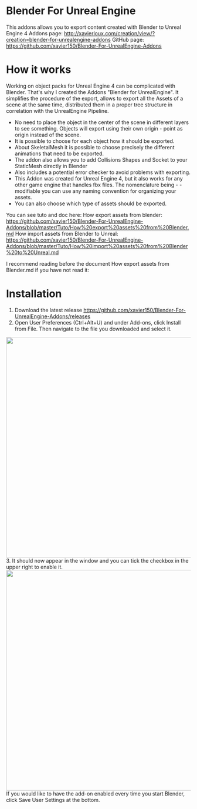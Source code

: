 # Blender For Unreal Engine
This addons allows you to export content created with Blender to Unreal Engine 4
Addons page: http://xavierloux.com/creation/view/?creation=blender-for-unrealengine-addons
GitHub page: https://github.com/xavier150/Blender-For-UnrealEngine-Addons

# How it works
Working on object packs for Unreal Engine 4 can be complicated with Blender. That's why I created the Addons "Blender for UnrealEngine". It simplifies the procedure of the export, allows to export all the Assets of a scene at the same time, distributed them in a proper tree structure in correlation with the UnrealEngine Pipeline.

- No need to place the object in the center of the scene in different layers to see something. Objects will export using their own origin - point as origin instead of the scene.
- It is possible to choose for each object how it should be exported.
- About SkeletalMesh it is possible to choose precisely the different animations that need to be exported.
- The addon also allows you to add Collisions Shapes and Socket to your StaticMesh directly in Blender
- Also includes a potential error checker to avoid problems with exporting.
- This Addon was created for Unreal Engine 4, but it also works for any other game engine that handles fbx files. The nomenclature being - - modifiable you can use any naming convention for organizing your assets.
- You can also choose which type of assets should be exported.

You can see tuto and doc here:
How export assets from blender: https://github.com/xavier150/Blender-For-UnrealEngine-Addons/blob/master/Tuto/How%20export%20assets%20from%20Blender.md
How import assets from Blender to Unreal: https://github.com/xavier150/Blender-For-UnrealEngine-Addons/blob/master/Tuto/How%20import%20assets%20from%20Blender%20to%20Unreal.md


I recommend reading before the document How export assets from Blender.md if you have not read it: 
# Installation
1. Download the latest release https://github.com/xavier150/Blender-For-UnrealEngine-Addons/releases
2. Open User Preferences (Ctrl+Alt+U) and under Add-ons, click Install from File. Then navigate to the file you downloaded and select it.
<img src="https://github.com/xavier150/Blender-For-UnrealEngine-Addons/blob/master/Tuto/InstallationScreen1.jpg" width="600">
3. It should now appear in the window and you can tick the checkbox in the upper right to enable it.
<img src="https://github.com/xavier150/Blender-For-UnrealEngine-Addons/blob/master/Tuto/InstallationScreen2.jpg" width="600">
If you would like to have the add-on enabled every time you start Blender, click Save User Settings at the bottom.
